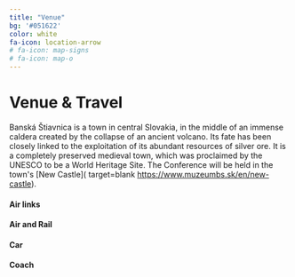 ```yaml
---
title: "Venue"
bg: '#051622'
color: white
fa-icon: location-arrow
# fa-icon: map-signs
# fa-icon: map-o
---
```


# Venue & Travel
Banská Štiavnica is a town in central Slovakia, in the middle of an immense caldera created by the collapse of an ancient volcano. Its fate has been closely linked to the exploitation of its abundant resources of silver ore. It is a completely preserved medieval town, which was proclaimed by the UNESCO to be a World Heritage Site. The Conference will be held in the town's [New Castle]( target=blank https://www.muzeumbs.sk/en/new-castle).

#### Air links


#### Air and Rail


#### Car
  

#### Coach
